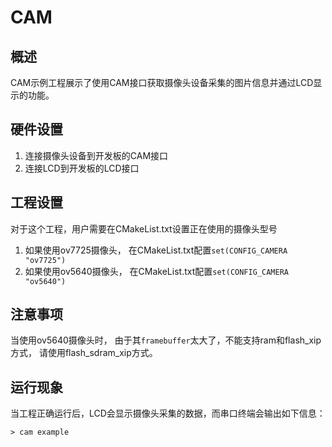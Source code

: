 # CAM
## 概述

CAM示例工程展示了使用CAM接口获取摄像头设备采集的图片信息并通过LCD显示的功能。

## 硬件设置

1. 连接摄像头设备到开发板的CAM接口
2. 连接LCD到开发板的LCD接口

## 工程设置

对于这个工程，用户需要在CMakeList.txt设置正在使用的摄像头型号
1. 如果使用ov7725摄像头， 在CMakeList.txt配置`set(CONFIG_CAMERA "ov7725")`
2. 如果使用ov5640摄像头， 在CMakeList.txt配置`set(CONFIG_CAMERA "ov5640")`

## 注意事项

当使用ov5640摄像头时， 由于其`framebuffer`太大了，不能支持ram和flash_xip方式， 请使用flash_sdram_xip方式。

## 运行现象

当工程正确运行后，LCD会显示摄像头采集的数据，而串口终端会输出如下信息：
```
> cam example
```

